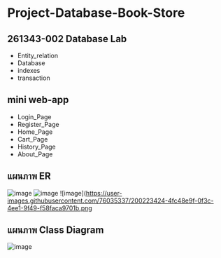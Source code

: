 # Project-Database-Book-Store
## 261343-002 Database Lab
  - Entity_relation 
  - Database 
  - indexes
  - transaction

## mini web-app
  - Login_Page
  - Register_Page
  - Home_Page
  - Cart_Page
  - History_Page
  - About_Page

## แผนภาพ ER
![image](https://user-images.githubusercontent.com/76035337/200223344-a8756fe1-aa79-4755-b295-5dec8d55a82a.png)
![image](https://user-images.githubusercontent.com/76035337/200223393-594c0190-fd51-43ee-adda-712e61b45ddc.png)
![image](https://user-images.githubusercontent.com/76035337/200223424-4fc48e9f-0f3c-4ee1-9f49-f58faca9701b.png

## แผนภาพ Class Diagram
![image](https://user-images.githubusercontent.com/76035337/200223941-6775e669-5c39-43bc-8512-fbe0152271d7.png)
